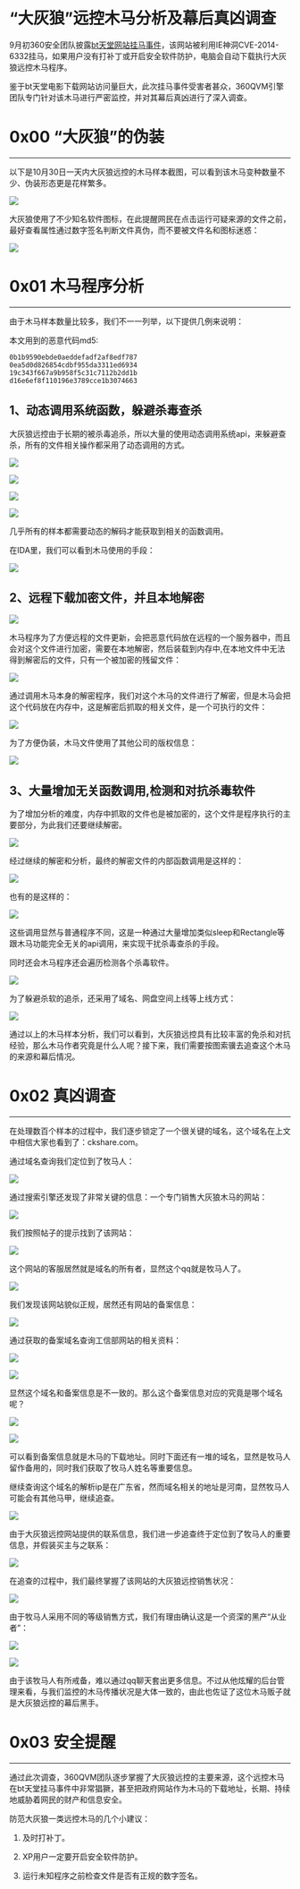 # “大灰狼”远控木马分析及幕后真凶调查

9月初360安全团队披露[bt天堂网站挂马事件](http://www.hackdig.com/09/hack-26124.htm)，该网站被利用IE神洞CVE-2014-6332挂马，如果用户没有打补丁或开启安全软件防护，电脑会自动下载执行大灰狼远控木马程序。

鉴于bt天堂电影下载网站访问量巨大，此次挂马事件受害者甚众，360QVM引擎团队专门针对该木马进行严密监控，并对其幕后真凶进行了深入调查。

0x00 “大灰狼”的伪装
=============

* * *

以下是10月30日一天内大灰狼远控的木马样本截图，可以看到该木马变种数量不少、伪装形态更是花样繁多。

![](http://drops.javaweb.org/uploads/images/fccd8df1db96c37ef5884e2937940117d7c2b10b.jpg)

大灰狼使用了不少知名软件图标，在此提醒网民在点击运行可疑来源的文件之前，最好查看属性通过数字签名判断文件真伪，而不要被文件名和图标迷惑：

![](http://drops.javaweb.org/uploads/images/fc8f1bb4acef59f82bb3d97272a163cd76585867.jpg)

0x01 木马程序分析
===========

* * *

由于木马样本数量比较多，我们不一一列举，以下提供几例来说明：

本文用到的恶意代码md5:

```
0b1b9590ebde0aeddefadf2af8edf787
0ea5d0d826854cdbf955da3311ed6934
19c343f667a9b958f5c31c7112b2dd1b
d16e6ef8f110196e3789cce1b3074663

```

1、动态调用系统函数，躲避杀毒查杀
-----------------

大灰狼远控由于长期的被杀毒追杀，所以大量的使用动态调用系统api，来躲避查杀，所有的文件相关操作都采用了动态调用的方式。

![](http://drops.javaweb.org/uploads/images/601aa8d5bcdaad6bd293464986a59c45ceaf7d9d.jpg)

![](http://drops.javaweb.org/uploads/images/1a96b8e9adf9c90b0e9c13f254d7651853ab57d8.jpg)

![](http://drops.javaweb.org/uploads/images/7476ea312537e0eadf39df96d2debb41f7b4dac6.jpg)

![](http://drops.javaweb.org/uploads/images/6b58b5dd54bbbdbc3bc79fc590e44c8463616d06.jpg)

几乎所有的样本都需要动态的解码才能获取到相关的函数调用。

在IDA里，我们可以看到木马使用的手段：

![](http://drops.javaweb.org/uploads/images/ab739fa406e9a8d59a606223d7df0964dc715a90.jpg)

2、远程下载加密文件，并且本地解密
-----------------

![](http://drops.javaweb.org/uploads/images/b07a990e715c5dd37cc8c6af3e1aeabc92864a33.jpg)

木马程序为了方便远程的文件更新，会把恶意代码放在远程的一个服务器中，而且会对这个文件进行加密，需要在本地解密，然后装载到内存中,在本地文件中无法得到解密后的文件，只有一个被加密的残留文件：

![](http://drops.javaweb.org/uploads/images/a11982849d0ff375573ab64fb4a1430eb60be64a.jpg)

通过调用木马本身的解密程序，我们对这个木马的文件进行了解密，但是木马会把这个代码放在内存中，这是解密后抓取的相关文件，是一个可执行的文件：

![](http://drops.javaweb.org/uploads/images/83afcb48e9f4fddaff9001373e9b5dab7f1b5978.jpg)

为了方便伪装，木马文件使用了其他公司的版权信息：

![](http://drops.javaweb.org/uploads/images/e5832d446e16445a98d4e92a74382bc6ed646159.jpg)

3、大量增加无关函数调用,检测和对抗杀毒软件
----------------------

为了增加分析的难度，内存中抓取的文件也是被加密的，这个文件是程序执行的主要部分，为此我们还要继续解密。

![](http://drops.javaweb.org/uploads/images/c28b4ff697bd4ab734c0ce306057c011bc9275a4.jpg)

经过继续的解密和分析，最终的解密文件的内部函数调用是这样的：

![](http://drops.javaweb.org/uploads/images/cfb8c12ade3c7905bbb0c3d2432a3b6dfe4485a2.jpg)

也有的是这样的：

![](http://drops.javaweb.org/uploads/images/bca2cac51056f593ddc51a1c8634f0c88c0adee6.jpg)

这些调用显然与普通程序不同，这是一种通过大量增加类似sleep和Rectangle等跟木马功能完全无关的api调用，来实现干扰杀毒查杀的手段。

同时还会木马程序还会遍历检测各个杀毒软件。

![](http://drops.javaweb.org/uploads/images/036a07f50f54ebe428babf89f89ca254657b0342.jpg)

为了躲避杀软的追杀，还采用了域名、网盘空间上线等上线方式：

![](http://drops.javaweb.org/uploads/images/7ed36bd84a783666b1829354e62f608a3102b4a3.jpg)

通过以上的木马样本分析，我们可以看到，大灰狼远控具有比较丰富的免杀和对抗经验，那么木马作者究竟是什么人呢？接下来，我们需要按图索骥去追查这个木马的来源和幕后情况。

0x02 真凶调查
=========

* * *

在处理数百个样本的过程中，我们逐步锁定了一个很关键的域名，这个域名在上文中相信大家也看到了：ckshare.com。

通过域名查询我们定位到了牧马人：

![](http://drops.javaweb.org/uploads/images/47b80efa79c4d09dfd205fcf708bae8cb91807e5.jpg)

通过搜索引擎还发现了非常关键的信息：一个专门销售大灰狼木马的网站：

![](http://drops.javaweb.org/uploads/images/c8dd9f88413969cdf45cf965a48d5dfdfc60cbe5.jpg)

我们按照帖子的提示找到了该网站：

![](http://drops.javaweb.org/uploads/images/0c9e1edf8b0f96badce90adb820987e53f026c78.jpg)

这个网站的客服居然就是域名的所有者，显然这个qq就是牧马人了。

![](http://drops.javaweb.org/uploads/images/598ff67b04e6c9e2fffd309bfbf911947c471dc6.jpg)

我们发现该网站貌似正规，居然还有网站的备案信息：

![](http://drops.javaweb.org/uploads/images/f907b91cc9e38e5055c1f1136f2a2b6cf41c2be8.jpg)

通过获取的备案域名查询工信部网站的相关资料：

![](http://drops.javaweb.org/uploads/images/4c734836f74b847355c4414bb4032e69b9697667.jpg)

![](http://drops.javaweb.org/uploads/images/c346e64ce1a1ee22bc5339b9f7d4dfa782e67629.jpg)

显然这个域名和备案信息是不一致的。那么这个备案信息对应的究竟是哪个域名呢？

![](http://drops.javaweb.org/uploads/images/ebeca4318202b948743141910563d9ef3169c18c.jpg)

![](http://drops.javaweb.org/uploads/images/0fa92c3d130716e238c8b0e90ad8a4570c88483b.jpg)

可以看到备案信息就是木马的下载地址。同时下面还有一堆的域名，显然是牧马人留作备用的，同时我们获取了牧马人姓名等重要信息。

继续查询这个域名的解析ip是在广东省，然而域名相关的地址是河南，显然牧马人可能会有其他马甲，继续追查。

![](http://drops.javaweb.org/uploads/images/d6deff8053c91a037b42318b7d6a4e1dc33d3987.jpg)

由于大灰狼远控网站提供的联系信息，我们进一步追查终于定位到了牧马人的重要信息，并假装买主与之联系：

![](http://drops.javaweb.org/uploads/images/26aa4745c882e749f5af35142bea9e767e1f9d6f.jpg)

在追查的过程中，我们最终掌握了该网站的大灰狼远控销售状况：

![](http://drops.javaweb.org/uploads/images/ee3a1d4bfe27be9eaf09ab478acea11b06fbd247.jpg)

由于牧马人采用不同的等级销售方式，我们有理由确认这是一个资深的黑产“从业者”：

![](http://drops.javaweb.org/uploads/images/b13190ecff26211e3128ec48886efa54e781b91c.jpg)

![](http://drops.javaweb.org/uploads/images/e3c178e614a4346d6392625af51f08f85447eb9c.jpg)

由于该牧马人有所戒备，难以通过qq聊天套出更多信息。不过从他炫耀的后台管理来看，与我们监控的木马传播状况是大体一致的，由此也佐证了这位木马贩子就是大灰狼远控的幕后黑手。

0x03 安全提醒
=========

* * *

通过此次调查，360QVM团队逐步掌握了大灰狼远控的主要来源，这个远控木马在bt天堂挂马事件中非常猖獗，甚至把政府网站作为木马的下载地址，长期、持续地威胁着网民的财产和信息安全。

防范大灰狼一类远控木马的几个小建议：

1.  及时打补丁。
    
2.  XP用户一定要开启安全软件防护。
    
3.  运行未知程序之前检查文件是否有正规的数字签名。
